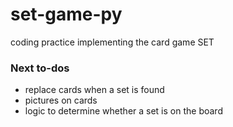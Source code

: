 # set-game-py
coding practice implementing the card game SET


### Next to-dos

* replace cards when a set is found
* pictures on cards
* logic to determine whether a set is on the board